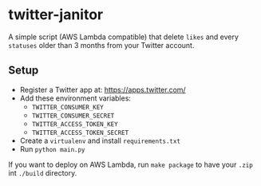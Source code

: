 # twitter-janitor

A simple script (AWS Lambda compatible) that delete `likes` and every `statuses` 
older than 3 months from your Twitter account.

## Setup

- Register a Twitter app at: https://apps.twitter.com/
- Add these environment variables:
    - `TWITTER_CONSUMER_KEY`
    - `TWITTER_CONSUMER_SECRET`
    - `TWITTER_ACCESS_TOKEN_KEY`
    - `TWITTER_ACCESS_TOKEN_SECRET`
- Create a `virtualenv` and install `requirements.txt`
- Run `python main.py`

If you want to deploy on AWS Lambda, run `make package` to have your `.zip` int `./build` directory.
